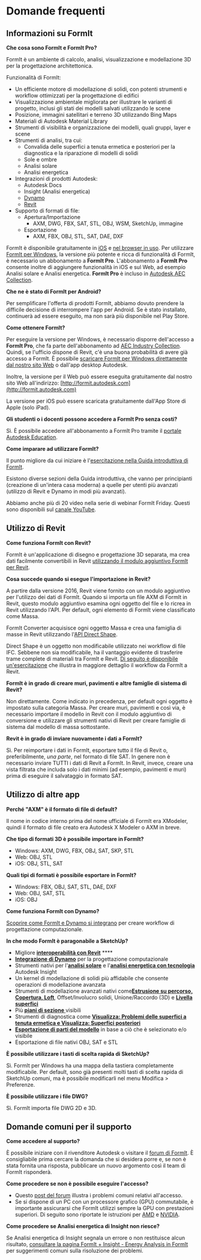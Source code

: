 # Domande frequenti

## Informazioni su FormIt

**Che cosa sono FormIt e FormIt Pro?**

FormIt è un ambiente di calcolo, analisi, visualizzazione e modellazione 3D per la progettazione architettonica.

Funzionalità di FormIt:

* Un efficiente motore di modellazione di solidi, con potenti strumenti e workflow ottimizzati per la progettazione di edifici
* Visualizzazione ambientale migliorata per illustrare le varianti di progetto, inclusi gli stati dei modelli salvati utilizzando le scene
* Posizione, immagini satellitari e terreno 3D utilizzando Bing Maps
* Materiali di Autodesk Material Library
* Strumenti di visibilità e organizzazione dei modelli, quali gruppi, layer e scene
* Strumenti di analisi, tra cui:
   * Convalida delle superfici a tenuta ermetica e posteriori per la diagnostica e la riparazione di modelli di solidi
   * Sole e ombre
   * Analisi solare
   * Analisi energetica
* Integrazioni di prodotti Autodesk:
   * Autodesk Docs
   * Insight \(Analisi energetica\)
   * [Dynamo](https://formit.autodesk.com/page/formit-dynamo)
   * [Revit](https://formit.autodesk.com/page/formit-revit)
* Supporto di formati di file:
   * Apertura/Importazione
      * AXM, DWG, FBX, SAT, STL, OBJ, WSM, SketchUp, immagine
   * Esportazione
      * AXM, FBX, OBJ, STL, SAT, DAE, DXF

FormIt è disponibile gratuitamente in [iOS](https://itunes.apple.com/us/app/autodesk-formit-360/id575282599?mt=8) e [nel browser in uso](https://app.formit.autodesk.com/). Per utilizzare [FormIt per Windows](https://formit.autodesk.com/page/download), la versione più potente e ricca di funzionalità di FormIt, è necessario un abbonamento a **FormIt Pro**. L'abbonamento a **FormIt Pro** consente inoltre di aggiungere funzionalità in iOS e sul Web, ad esempio Analisi solare e Analisi energetica. **FormIt Pro** è incluso in [Autodesk AEC Collection](https://www.autodesk.it/collections/architecture-engineering-construction/overview).

**Che ne è stato di FormIt per Android?**

Per semplificare l'offerta di prodotti FormIt, abbiamo dovuto prendere la difficile decisione di interrompere l'app per Android. Se è stato installato, continuerà ad essere eseguito, ma non sarà più disponibile nel Play Store.

**Come ottenere FormIt?**

Per eseguire la versione per Windows, è necessario disporre dell'accesso a **FormIt Pro**, che fa parte dell'abbonamento ad [AEC Industry Collection](https://www.autodesk.it/collections/architecture-engineering-construction/overview). Quindi, se l'ufficio dispone di Revit, c'è una buona probabilità di avere già accesso a FormIt. È possibile [scaricare FormIt per Windows direttamente dal nostro sito Web](https://formit.autodesk.com/page/download) o dall'app desktop Autodesk.

Inoltre, la versione per il Web può essere eseguita gratuitamente dal nostro sito Web all'indirizzo: [http://formit.autodesk.com](http://formit.autodesk.com)

La versione per iOS può essere scaricata gratuitamente dall'App Store di Apple \(solo iPad\).

**Gli studenti o i docenti possono accedere a FormIt Pro senza costi?**

Sì. È possibile accedere all'abbonamento a FormIt Pro tramite il [portale Autodesk Education](https://www.autodesk.it/education/edu-software/overview?sorting=featured&page=1).

**Come imparare ad utilizzare FormIt?**

Il punto migliore da cui iniziare è l'[esercitazione nella Guida introduttiva di FormIt](https://windows.help.formit.autodesk.com/Building-the-Farnsworth-House/Building-the-Farnsworth-House.html).

Esistono diverse sezioni della Guida introduttiva, che vanno per principianti \(creazione di un'intera casa moderna\) a quelle per utenti più avanzati \(utilizzo di Revit e Dynamo in modi più avanzati\).

Abbiamo anche più di 20 video nella serie di webinar FormIt Friday. Questi sono disponibili sul [canale YouTube](https://www.youtube.com/playlist?list=PLqumTDi1CVHM7rCHJs83Yb2FyadmuQsiH).

## Utilizzo di Revit

**Come funziona FormIt con Revit?**

FormIt è un'applicazione di disegno e progettazione 3D separata, ma crea dati facilmente convertibili in Revit [utilizzando il modulo aggiuntivo FormIt per Revit](https://formit.autodesk.com/page/formit-revit).

**Cosa succede quando si esegue l'importazione in Revit?**

A partire dalla versione 2016, Revit viene fornito con un modulo aggiuntivo per l'utilizzo dei dati di FormIt. Quando si importa un file AXM di FormIt in Revit, questo modulo aggiuntivo esamina ogni oggetto del file e lo ricrea in Revit utilizzando l'API. Per default, ogni elemento di FormIt viene classificato come Massa.

FormIt Converter acquisisce ogni oggetto Massa e crea una famiglia di masse in Revit utilizzando l'[API Direct Shape](https://knowledge.autodesk.com/search-result/caas/CloudHelp/cloudhelp/2016/ITA/Revit-API/files/GUID-DF7B9D4A-5A8A-4E39-8721-B7782CBD7730-htm.html).

Direct Shape è un oggetto non modificabile utilizzato nei workflow di file IFC. Sebbene non sia modificabile, ha il vantaggio evidente di trasferire trame complete di materiali tra FormIt e Revit. [Di seguito è disponibile un'esercitazione](https://windows.help.formit.autodesk.com/Building-the-Farnsworth-House/Revit-Interop.html) che illustra in maggiore dettaglio il workflow da FormIt a Revit.

**FormIt è in grado di creare muri, pavimenti e altre famiglie di sistema di Revit?**

Non direttamente. Come indicato in precedenza, per default ogni oggetto è impostato sulla categoria Massa. Per creare muri, pavimenti e così via, è necessario importare il modello in Revit con il modulo aggiuntivo di conversione e utilizzare gli strumenti nativi di Revit per creare famiglie di sistema dal modello di massa sottostante.

**Revit è in grado di inviare nuovamente i dati a FormIt?**

Sì. Per reimportare i dati in FormIt, esportare tutto il file di Revit o, preferibilmente, _una parte_, nel formato di file SAT. In genere non è necessario inviare TUTTI i dati di Revit a FormIt. In Revit, invece, creare una vista filtrata che includa solo i dati minimi \(ad esempio, pavimenti e muri\) prima di eseguire il salvataggio in formato SAT.

## Utilizzo di altre app

**Perché "AXM" è il formato di file di default?**

Il nome in codice interno prima del nome ufficiale di FormIt era XModeler, quindi il formato di file creato era Autodesk X Modeler o AXM in breve.

**Che tipo di formati 3D è possibile importare in FormIt?**

* Windows: AXM, DWG, FBX, OBJ, SAT, SKP, STL
* Web: OBJ, STL
* iOS: OBJ, STL, SAT

**Quali tipi di formati è possibile esportare in FormIt?**

* Windows: FBX, OBJ, SAT, STL, DAE, DXF
* Web: OBJ, SAT, STL
* iOS: OBJ

**Come funziona FormIt con Dynamo?**

[Scoprire come FormIt e Dynamo si integrano](https://formit.autodesk.com/page/formit-dynamo) per creare workflow di progettazione computazionale.

**In che modo FormIt è paragonabile a SketchUp?**

* Migliore [**interoperabilità con Revit**](../tool-library/revit.md) ****
* [**Integrazione di Dynamo**](../tool-library/dynamo.md) per la progettazione computazionale
* Strumenti nativi per l'[**analisi solare**](../tool-library/solar-analysis.md) e l'[**analisi energetica con tecnologia**](../tool-library/energy-analysis.md) Autodesk Insight
* Un kernel di modellazione di solidi più affidabile che consente operazioni di modellazione avanzata
* Strumenti di modellazione avanzati nativi come[**Estrusione su percorso, Copertura, Loft**](../tool-library/cover-sweep-loft.md), Offset/Involucro solidi, Unione/Raccordo (3D) e [**Livella superfici**](../tool-library/flatten-face.md)
* Più [**piani di sezione** ](../tool-library/section-planes.md)visibili
* Strumenti di diagnostica come [**Visualizza: Problemi delle superfici a tenuta ermetica e Visualizza: Superfici posteriori**](../tool-library/visual-styles.md)
* [**Esportazione di parti del modello**](../tool-library/export-data.md) in base a ciò che è selezionato e/o visibile
* Esportazione di file nativi OBJ, SAT e STL

**È possibile utilizzare i tasti di scelta rapida di SketchUp?**

Sì. FormIt per Windows ha una mappa della tastiera completamente modificabile. Per default, sono già presenti molti tasti di scelta rapida di SketchUp comuni, ma è possibile modificarli nel menu Modifica &gt; Preferenze.

**È possibile utilizzare i file DWG?**

Sì. FormIt importa file DWG 2D e 3D.

## Domande comuni per il supporto

**Come accedere al supporto?**

È possibile iniziare con il rivenditore Autodesk o visitare il [forum di FormIt](https://forums.autodesk.com/t5/formit-forum/bd-p/142?profile.language=en). È consigliabile prima cercare la domanda che si desidera porre e, se non è stata fornita una risposta, pubblicare un nuovo argomento così il team di FormIt risponderà.

**Come procedere se non è possibile eseguire l'accesso?**

* Questo [post del forum](https://forums.autodesk.com/t5/formit-forum/having-trouble-logging-into-formit-for-windows-try-these-steps/td-p/7179572?profile.language=en) illustra i problemi comuni relativi all'accesso.
* Se si dispone di un PC con un processore grafico \(GPU\) commutabile, è importante assicurarsi che FormIt utilizzi sempre la GPU con prestazioni superiori. Di seguito sono riportate le istruzioni per [AMD](https://community.amd.com/docs/DOC-1581#jive_content_id_Assigning_Applications_to_GPUs) e [NVIDIA](http://nvidia.custhelp.com/app/answers/detail/a_id/2615/kw/manage%203d%20settings/related/1).

**Come procedere se Analisi energetica di Insight non riesce?**

Se Analisi energetica di Insight segnala un errore o non restituisce alcun risultato, [consultare la pagina FormIt + Insight - Energy Analysis in FormIt](https://formit.autodesk.com/page/formit-insight) per suggerimenti comuni sulla risoluzione dei problemi.

